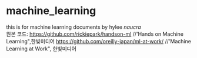 # machine_learning
this is for machine learning documents by hylee _naucra_\
원본 코드: https://github.com/rickiepark/handson-ml     //'Hands on Machine Learning",한빛미디어
          https://github.com/oreilly-japan/ml-at-work/ //'Machine Learning at Work", 한빛미디어

